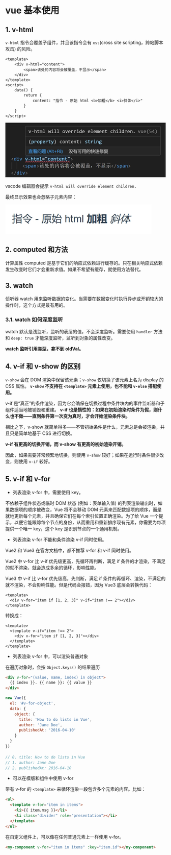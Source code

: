 # vue 基本使用

## 1. v-html

`v-html` 指令会覆盖子组件，并且该指令会有 `xss`(cross site scripting，跨站脚本攻击) 的风险。

```vue
<template>
    <div v-html="content">
        <span>该处的内容将会被覆盖，不显示</span>
    </div>
</template>
<script>
    data() {
        return {
            content: "指令 - 原始 html <b>加粗</b> <i>斜体</i>"
        }
    }
</script>
```

![v-html覆盖子元素vscode提示](./images/v-html.png)

vscode 编辑器会提示 `v-html will override element children.`

最终显示效果也会忽略子元素内容：

![v-html覆盖子元素](./images/v-html2.png)

## 2. computed 和方法

计算属性 computed 是基于它们的响应式依赖进行缓存的。只在相关响应式依赖发生改变时它们才会重新求值。如果不希望有缓存，就使用方法替代。

## 3. watch

侦听器 watch 用来监听数据的变化。当需要在数据变化时执行异步或开销较大的操作时，这个方式是最有用的。

### 3.1. watch 如何深度监听

watch 默认是浅监听，监听的表层的值，不会深度监听。需要使用 `handler` 方法和 `deep: true` 才能深度监听，监听到对象的属性改变。

**watch 监听引用类型，拿不到 oldVal。**

## 4. v-if 和 v-show 的区别

`v-show` 会在 DOM 渲染中保留该元素；`v-show` 仅切换了该元素上名为 display 的 CSS 属性。 **`v-show` 不支持在 `<template>` 元素上使用，也不能和 `v-else` 搭配使用。**

v-if 是“真正”的条件渲染，因为它会确保在切换过程中条件块内的事件监听器和子组件适当地被销毁和重建。 **v-if 也是惰性的：如果在初始渲染时条件为假，则什么也不做——直到条件第一次变为真时，才会开始渲染条件块。**

相比之下，v-show 就简单得多——不管初始条件是什么，元素总是会被渲染，并且只是简单地基于 CSS 进行切换。

**v-if 有更高的切换开销，而 v-show 有更高的初始渲染开销。**

因此，如果需要非常频繁地切换，则使用 `v-show` 较好；如果在运行时条件很少改变，则使用 `v-if` 较好。

## 5. v-if 和 v-for

- 列表渲染 v-for 中，需要使用 key。

不依赖子组件状态或临时 DOM 状态 (例如：表单输入值) 的列表渲染输出时，如果数据项的顺序被改变，Vue 将不会移动 DOM 元素来匹配数据项的顺序，而是就地更新每个元素，并且确保它们在每个索引位置正确渲染。为了给 Vue 一个提示，以便它能跟踪每个节点的身份，从而重用和重新排序现有元素，你需要为每项提供一个唯一 key，这个 key 是识别节点的一个通用机制。

- 列表渲染 v-for 不能和条件渲染 v-if 同时使用。

Vue2 和 Vue3 在官方文档中，都不推荐 v-for 和 v-if 同时使用。

Vue2 中 v-for 比 v-if 优先级更高，先循环再判断，满足 if 条件的才渲染，不满足的就不渲染，就会造成多余的循环，影响性能。

Vue3 中 v-if 比 v-for 优先级高，先判断，满足 if 条件的再循环、渲染，不满足的就不渲染，不会影响性能。但是代码会报错，因为 Vue3 底层会转换代码：
 
```vue
<template>
  <div v-for="item if [1, 2, 3]" v-if="item !== 2"></div>
</template>
```

转换成：

```vue
<template>
  <template v-if="item !== 2">
    <div v-for="item if [1, 2, 3]"></div>
  </template>
</template>
```

- 列表渲染 v-for 中，可以渲染普通对象

在遍历对象时，会按 `Object.keys()` 的结果遍历

```html
<div v-for="(value, name, index) in object">
  {{ index }}. {{ name }}: {{ value }}
</div>
```

```javascript
new Vue({
  el: '#v-for-object',
  data: {
    object: {
      title: 'How to do lists in Vue',
      author: 'Jane Doe',
      publishedAt: '2016-04-10'
    }
  }
})

// 0. title: How to do lists in Vue
// 1. author: Jane Doe
// 2. publishedAt: 2016-04-10
```

- 可以在模版和组件中使用 v-for

带有 v-for 的 `<template>` 来循环渲染一段包含多个元素的内容。比如：

```html
<ul>
  <template v-for="item in items">
    <li>{{ item.msg }}</li>
    <li class="divider" role="presentation"></li>
  </template>
</ul>
```

在自定义组件上，可以像在任何普通元素上一样使用 v-for。

```html
<my-component v-for="item in items" :key="item.id"></my-component>
```